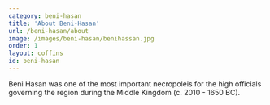 ```yaml
---
category: beni-hasan
title: 'About Beni-Hasan'
url: /beni-hasan/about
image: /images/beni-hasan/benihassan.jpg
order: 1
layout: coffins
id: beni-hasan
---
```


Beni Hasan was one of the most important necropoleis for the high officials governing the region during the Middle Kingdom (c. 2010 - 1650 BC).
